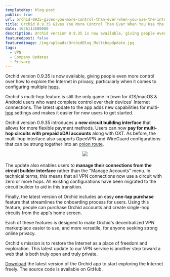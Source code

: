 ```yaml
---
templateKey: blog-post
public: true
url: orchid-0935-gives-you-more-control-than-ever-when-you-use-the-internet
title: Orchid 0.9.35 Gives You More Control Than Ever When You Use the Internet
date: 1636113600000
description: Orchid version 0.9.35 is now available, giving people even more control over how to explore the Internet in privacy, particularly when it comes to configuring multiple hops.
featuredpost: false
featuredimage: /img/uploads/OrchidBlog_MultihopUpdate.jpg
tags:
  - VPN
  - Company Updates
  - Privacy
---
```

Orchid version 0.9.35 is now available, giving people even more control over how to explore the Internet in privacy, particularly when it comes to configuring multiple [hops](https://blog.orchid.com/what-is-a-hop/).

Orchid's multi-hop feature is still the only game in town for iOS/macOS & Android users who want complete control over their devices' Internet connections. The latest update to the app adds new capabilities for multi-[hop](https://blog.orchid.com/what-is-a-hop/) settings and makes it easier for new users to get started.

Orchid version 0.9.35 introduces a **new circuit building interface** that allows for more flexible payment methods. Users can now **pay for multi-hop circuits with prepaid xDAI accounts** along with OXT. As before, the multi-hop interface also supports OpenVPN and WireGuard configurations that can be strung together into an [onion route](https://en.wikipedia.org/wiki/Onion_routing).

<div style="text-align:center; margin-bottom:20px;">
<img src="https://lh3.googleusercontent.com/-t8fnllalUKWqhSVqCXUudMD3Dk8H6ojC69dkN5ZeoDAmoRGZmKfDZBFlJHOh-7SPmuKiX7V5-TCWMQYgU1ZZ2Qp0ypanYn2pEQPVrA32wZ_S4pg3PPRLvNUXnzNEr9F3jcB90eb"
style="max-width:50%; margin:auto;" />
</div>

The update also enables users to **manage their connections from the circuit builder interface** rather than the "Manage Accounts" menu. In technical terms, this means that all VPN connections now use a circuit with zero or more hops. All existing configurations have been migrated to the circuit builder to aid in this transition.

Finally, the latest version of Orchid includes an easy **one-tap purchase** feature that streamlines the onboarding process for users. Using this feature, people can purchase Orchid accounts and create single-hop circuits from the app's home screen.

Each of these features is designed to make Orchid's decentralized VPN marketplace easier to use, and more versatile, for anyone seeking strong online privacy.

Orchid's mission is to restore the Internet as a place of freedom and exploration. This latest update to our VPN service is another step toward a web that is both truly open and truly private.

[Download](https://www.orchid.com/download)  the latest version of the Orchid app to start exploring the Internet freely. The source code is available on GitHub.